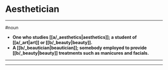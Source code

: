 # Aesthetician
---
#noun
- **One who studies [[a/_aesthetics|aesthetics]]; a student of [[a/_art|art]] or [[b/_beauty|beauty]].**
- **A [[b/_beautician|beautician]]; somebody employed to provide [[b/_beauty|beauty]] treatments such as manicures and facials.**
---
---

